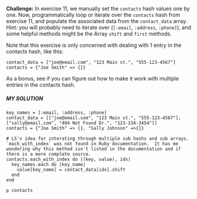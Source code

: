**Challenge:** In exercise 11, we manually set the `contacts` hash values one by one. Now, programmatically loop or iterate over the `contacts` hash from exercise 11, and populate the associated data from the `contact_data` array. Hint: you will probably need to iterate over (`[:email`, `:address`, `:phone]`), and some helpful methods might be the Array `shift` and `first` methods.

Note that this exercise is only concerned with dealing with 1 entry in the contacts hash, like this:

```
contact_data = ["joe@email.com", "123 Main st.", "555-123-4567"]
contacts = {"Joe Smith" => {}}
```

As a bonus, see if you can figure out how to make it work with multiple entries in the contacts hash.

##### MY SOLUTION
```
key_names = [:email, :address, :phone]
contact_data = [["joe@email.com", "123 Main st.", "555-123-4567"], ["sally@email.com", "404 Not Found Dr.", "123-234-3454"]]
contacts = {"Joe Smith" => {}, "Sally Johnson" =>{}}

# LS's idea for interating through multiple sub hashs and sub arrays.  `each_with_index` was not found in Ruby documentation.  It has me wondering why this method isn't listed in the documentation and if there is a more complete source.
contacts.each_with_index do |(key, value), idx|
  key_names.each do |key_name|
    value[key_name] = contact_data[idx].shift
  end
end

p contacts
```
